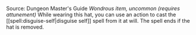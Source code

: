 Source: Dungeon Master's Guide
*Wondrous item, uncommon (requires attunement)*
While wearing this hat, you can use an action to cast the [[spell:disguise-self|disguise self]] spell from it at will. The spell ends if the hat is removed.